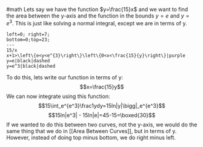 #math
Lets say we have the function $y=\frac{15}x$ and we want to find the area between the y-axis and the function in the bounds $y=e$ and $y=e^3$. This is just like solving a normal integral, except we are in terms of y.
```desmos-graph
left=0; right=7;
bottom=0;top=23;
---
15/x
x+1>\left\{e<y<e^{3}\right\}\left\{0<x<\frac{15}{y}\right\}|purple
y=e|black|dashed
y=e^3|black|dashed
```

To do this, lets write our function in terms of y: $$x=\frac{15}y$$
We can now integrate using this function: $$15\int_e^{e^3}\frac1ydy=15ln|y|\bigg|_e^{e^3}$$
$$15ln|e^3| - 15ln|e|=45-15=\boxed{30}$$
If we wanted to do this between two curves, not the y-axis, we would do the same thing that we do in [[Area Between Curves]], but in terms of y. However, instead of doing top minus bottom, we do right minus left. 